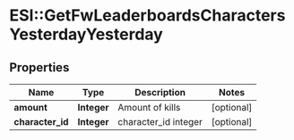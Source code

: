 # ESI::GetFwLeaderboardsCharactersYesterdayYesterday

## Properties
Name | Type | Description | Notes
------------ | ------------- | ------------- | -------------
**amount** | **Integer** | Amount of kills | [optional] 
**character_id** | **Integer** | character_id integer | [optional] 

